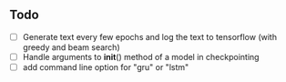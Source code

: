 ## Todo

- [ ] Generate text every few epochs and log the text to tensorflow (with greedy and beam search)
- [ ] Handle arguments to __init__() method of a model in checkpointing
- [ ] add command line option for "gru" or "lstm"

